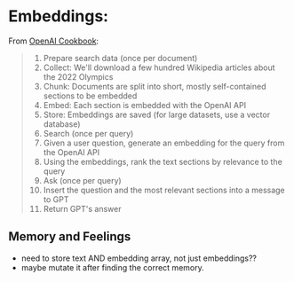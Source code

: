 # Embeddings:

From [OpenAI Cookbook](https://cookbook.openai.com/examples/question_answering_using_embeddings):


> 1. Prepare search data (once per document)
>   1. Collect: We'll download a few hundred Wikipedia articles about the 2022 Olympics
>   2. Chunk: Documents are split into short, mostly self-contained sections to be embedded
>   3. Embed: Each section is embedded with the OpenAI API
>   4. Store: Embeddings are saved (for large datasets, use a vector database)
> 2. Search (once per query)
>   1. Given a user question, generate an embedding for the query from the OpenAI API
>   2. Using the embeddings, rank the text sections by relevance to the query
> 3. Ask (once per query)
>   1. Insert the question and the most relevant sections into a message to GPT
>   2. Return GPT's answer

## Memory and Feelings

- need to store text AND embedding array, not just embeddings??
- maybe mutate it after finding the correct memory.

